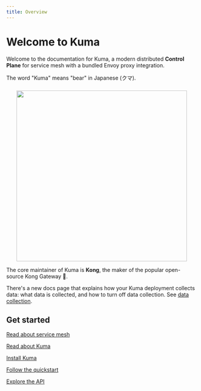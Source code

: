 ```yaml
---
title: Overview
---
```


# Welcome to Kuma

Welcome to the documentation for Kuma, a modern distributed **Control Plane** for service mesh with a bundled Envoy proxy integration.

The word "Kuma" means "bear" in Japanese (クマ).

<center>
<img src="/images/diagrams/main-diagram@2x.png" alt="" style="width: 450px; padding-top: 10px"/>
</center>

The core maintainer of Kuma is **Kong**, the maker of the popular open-source Kong Gateway 🦍.

There's a new docs page that explains how your Kuma deployment collects data: what data is collected, and how to turn off data collection. See [data collection](/docs/1.3.1/community/data-collection).

## Get started

[Read about service mesh](/docs/1.3.1/overview/what-is-a-service-mesh/)

[Read about Kuma](/docs/1.3.1/overview/what-is-kuma/)

[Install Kuma](/install/latest/)

[Follow the quickstart](/docs/1.3.1/quickstart/kubernetes/)

[Explore the API](/docs/1.3.1/documentation/http-api/)
